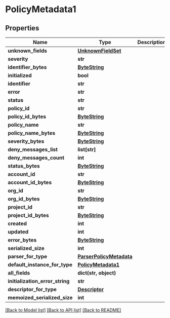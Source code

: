 # PolicyMetadata1

## Properties
Name | Type | Description | Notes
------------ | ------------- | ------------- | -------------
**unknown_fields** | [**UnknownFieldSet**](UnknownFieldSet.md) |  | [optional] 
**severity** | **str** |  | [optional] 
**identifier_bytes** | [**ByteString**](ByteString.md) |  | [optional] 
**initialized** | **bool** |  | [optional] 
**identifier** | **str** |  | [optional] 
**error** | **str** |  | [optional] 
**status** | **str** |  | [optional] 
**policy_id** | **str** |  | [optional] 
**policy_id_bytes** | [**ByteString**](ByteString.md) |  | [optional] 
**policy_name** | **str** |  | [optional] 
**policy_name_bytes** | [**ByteString**](ByteString.md) |  | [optional] 
**severity_bytes** | [**ByteString**](ByteString.md) |  | [optional] 
**deny_messages_list** | **list[str]** |  | [optional] 
**deny_messages_count** | **int** |  | [optional] 
**status_bytes** | [**ByteString**](ByteString.md) |  | [optional] 
**account_id** | **str** |  | [optional] 
**account_id_bytes** | [**ByteString**](ByteString.md) |  | [optional] 
**org_id** | **str** |  | [optional] 
**org_id_bytes** | [**ByteString**](ByteString.md) |  | [optional] 
**project_id** | **str** |  | [optional] 
**project_id_bytes** | [**ByteString**](ByteString.md) |  | [optional] 
**created** | **int** |  | [optional] 
**updated** | **int** |  | [optional] 
**error_bytes** | [**ByteString**](ByteString.md) |  | [optional] 
**serialized_size** | **int** |  | [optional] 
**parser_for_type** | [**ParserPolicyMetadata**](ParserPolicyMetadata.md) |  | [optional] 
**default_instance_for_type** | [**PolicyMetadata1**](PolicyMetadata1.md) |  | [optional] 
**all_fields** | **dict(str, object)** |  | [optional] 
**initialization_error_string** | **str** |  | [optional] 
**descriptor_for_type** | [**Descriptor**](Descriptor.md) |  | [optional] 
**memoized_serialized_size** | **int** |  | [optional] 

[[Back to Model list]](../README.md#documentation-for-models) [[Back to API list]](../README.md#documentation-for-api-endpoints) [[Back to README]](../README.md)

